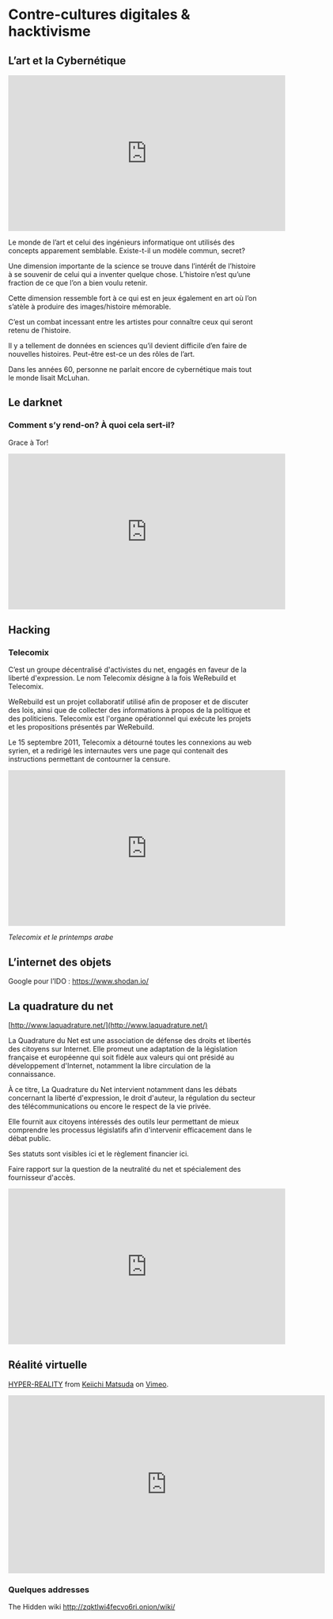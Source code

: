 # Contre-cultures digitales & hacktivisme

<!-- toc -->

## L’art et la Cybernétique

<iframe width="560" height="315" src="https://www.youtube.com/embed/FS6rSNkjViM" frameborder="0" allow="autoplay; encrypted-media" allowfullscreen></iframe>

Le monde de l’art et celui des ingénieurs informatique ont utilisés des concepts apparement semblable.
Existe-t-il un modèle commun, secret?

Une dimension importante de la science se trouve dans l’intérềt de l’histoire à se souvenir de celui qui a inventer quelque chose.
L’histoire n’est qu’une fraction de ce que l’on a bien voulu retenir.

Cette dimension ressemble fort à ce qui est en jeux également en art où l’on s’atèle à produire des images/histoire mémorable.

C’est un combat incessant entre les artistes pour connaître ceux qui seront retenu de l’histoire.

Il y a tellement de données en sciences qu’il devient difficile d’en faire de nouvelles histoires.
Peut-être est-ce un des rôles de l’art.

Dans les années 60, personne ne parlait encore de cybernétique mais tout le monde lisait McLuhan.

## Le darknet

### Comment s’y rend-on? À quoi cela sert-il?

Grace à Tor!

<iframe width="560" height="315" src="https://www.youtube.com/embed/Mnrn3y-Qbyk" frameborder="0" allow="autoplay; encrypted-media" allowfullscreen></iframe>

## Hacking

### Telecomix

C’est un groupe décentralisé d'activistes du net, engagés en faveur de la liberté d'expression. Le nom Telecomix désigne à la fois WeRebuild et Telecomix.

WeRebuild est un projet collaboratif utilisé afin de proposer et de discuter des lois, ainsi que de collecter des informations à propos de la politique et des politiciens. Telecomix est l'organe opérationnel qui exécute les projets et les propositions présentés par WeRebuild.

Le 15 septembre 2011, Telecomix a détourné toutes les connexions au web syrien, et a redirigé les internautes vers une page qui contenait des instructions permettant de contourner la censure.

<iframe width="560" height="315" src="https://www.youtube.com/embed/GPPCFLG2cIg" frameborder="0" allow="autoplay; encrypted-media" allowfullscreen></iframe>

_Telecomix et le printemps arabe_

## L’internet des objets

Google pour l’IDO : https://www.shodan.io/

## La quadrature du net

[http://www.laquadrature.net/](http://www.laquadrature.net/)

La Quadrature du Net est une association de défense des droits et libertés des citoyens sur Internet. Elle promeut une adaptation de la législation française et européenne qui soit fidèle aux valeurs qui ont présidé au développement d'Internet, notamment la libre circulation de la connaissance.

À ce titre, La Quadrature du Net intervient notamment dans les débats concernant la liberté d'expression, le droit d'auteur, la régulation du secteur des télécommunications ou encore le respect de la vie privée.

Elle fournit aux citoyens intéressés des outils leur permettant de mieux comprendre les processus législatifs afin d'intervenir efficacement dans le débat public.

Ses statuts sont visibles ici et le règlement financier ici.

Faire rapport sur la question de la neutralité du net et spécialement des fournisseur d'accès.

<iframe width="560" height="315" src="https://www.youtube.com/embed/UsyzP5hejxI" frameborder="0" allow="autoplay; encrypted-media" allowfullscreen></iframe>

## Réalité virtuelle

<p><a href="https://vimeo.com/166807261">HYPER-REALITY</a> from <a href="https://vimeo.com/chocobaby">Keiichi Matsuda</a> on <a href="https://vimeo.com">Vimeo</a>.</p>
<iframe src="https://player.vimeo.com/video/166807261?color=c9ff23" width="640" height="360" frameborder="0" webkitallowfullscreen mozallowfullscreen allowfullscreen></iframe>

### Quelques addresses

The Hidden wiki http://zqktlwi4fecvo6ri.onion/wiki/
